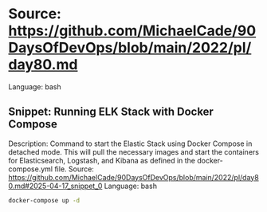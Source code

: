 # Source: https://github.com/MichaelCade/90DaysOfDevOps/blob/main/2022/pl/day80.md
Language: bash

## Snippet: Running ELK Stack with Docker Compose
Description: Command to start the Elastic Stack using Docker Compose in detached mode. This will pull the necessary images and start the containers for Elasticsearch, Logstash, and Kibana as defined in the docker-compose.yml file.
Source: https://github.com/MichaelCade/90DaysOfDevOps/blob/main/2022/pl/day80.md#2025-04-17_snippet_0
Language: bash

```bash
docker-compose up -d
```
